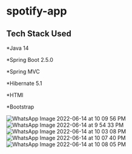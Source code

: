 
# spotify-app

## Tech Stack Used

          
*Java 14

*Spring Boot 2.5.0

*Spring MVC

*Hibernate 5.1

*HTMl

*Bootstrap 

![WhatsApp Image 2022-06-14 at 10 09 56 PM](https://user-images.githubusercontent.com/77339735/173977555-5ef42117-177c-46d2-a148-07d17291b1d5.jpeg)
![WhatsApp Image 2022-06-14 at 9 54 33 PM](https://user-images.githubusercontent.com/77339735/173977569-f4c02267-160c-4f73-a279-673c585f05d2.jpeg)
![WhatsApp Image 2022-06-14 at 10 03 08 PM](https://user-images.githubusercontent.com/77339735/173977573-61f5b08a-8b75-4ccd-9083-2d70687eba56.jpeg)
![WhatsApp Image 2022-06-14 at 10 07 40 PM](https://user-images.githubusercontent.com/77339735/173977575-b667bfe6-72cb-4fbe-a0e8-c0fbd2338e40.jpeg)
![WhatsApp Image 2022-06-14 at 10 08 05 PM](https://user-images.githubusercontent.com/77339735/173977576-c3a31e08-6e5e-431b-960f-c4dded1f6c3e.jpeg)
